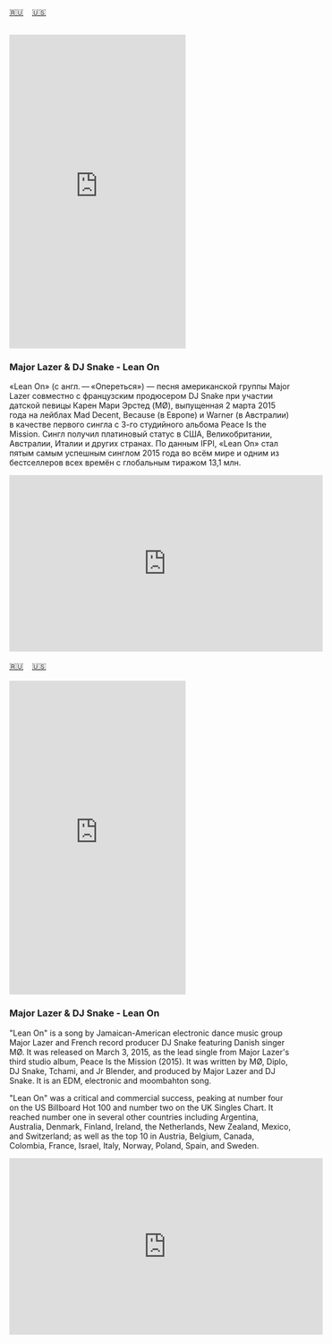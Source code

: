 <span id="ru"><a href='#ru'>🇷🇺</a> &nbsp;&nbsp;&nbsp;<a href='#en'>🇺🇸</a> &nbsp;&nbsp;&nbsp;</span><br><br>
<iframe width="315" height="560" src="https://www.youtube.com/embed/saentyYvshY" title="Major Lazer & DJ Snake - Lean On" frameborder="0" allow="accelerometer; autoplay; clipboard-write; encrypted-media; gyroscope; picture-in-picture; web-share"allowfullscreen></iframe>


### Major Lazer & DJ Snake - Lean On

«Lean On» (с англ. — «Опереться») — песня американской группы Major Lazer совместно с французским продюсером DJ Snake при участии датской певицы Карен Мари Эрстед (MØ), выпущенная 2 марта 2015 года на лейблах Mad Decent, Because (в Европе) и Warner (в Австралии) в качестве первого сингла с 3-го студийного альбома Peace Is the Mission. Сингл получил платиновый статус в США, Великобритании, Австралии, Италии и других странах. По данным IFPI, «Lean On» стал пятым самым успешным синглом 2015 года во всём мире и одним из бестселлеров всех времён с глобальным тиражом 13,1 млн.

<iframe width="560" height="315" src="https://www.youtube.com/embed/YqeW9_5kURI?si=tV2nVsK9zyc9MRWN" title="YouTube video player" frameborder="0" allow="accelerometer; autoplay; clipboard-write; encrypted-media; gyroscope; picture-in-picture; web-share" referrerpolicy="strict-origin-when-cross-origin" allowfullscreen></iframe><br><br>
<span id="en"><a href='#ru'>🇷🇺</a> &nbsp;&nbsp;&nbsp;<a href='#en'>🇺🇸</a> &nbsp;&nbsp;&nbsp;</span><br><br>
<iframe width="315" height="560" src="https://www.youtube.com/embed/mYEGLRi9MZY" title="Major Lazer & DJ Snake - Lean On" frameborder="0" allow="accelerometer; autoplay; clipboard-write; encrypted-media; gyroscope; picture-in-picture; web-share"allowfullscreen></iframe>


### Major Lazer & DJ Snake - Lean On


"Lean On" is a song by Jamaican-American electronic dance music group Major Lazer and French record producer DJ Snake featuring Danish singer MØ. It was released on March 3, 2015, as the lead single from Major Lazer's third studio album, Peace Is the Mission (2015). It was written by MØ, Diplo, DJ Snake, Tchami, and Jr Blender, and produced by Major Lazer and DJ Snake. It is an EDM, electronic and moombahton song.

"Lean On" was a critical and commercial success, peaking at number four on the US Billboard Hot 100 and number two on the UK Singles Chart. It reached number one in several other countries including Argentina, Australia, Denmark, Finland, Ireland, the Netherlands, New Zealand, Mexico, and Switzerland; as well as the top 10 in Austria, Belgium, Canada, Colombia, France, Israel, Italy, Norway, Poland, Spain, and Sweden.

<iframe width="560" height="315" src="https://www.youtube.com/embed/YqeW9_5kURI?si=tV2nVsK9zyc9MRWN" title="YouTube video player" frameborder="0" allow="accelerometer; autoplay; clipboard-write; encrypted-media; gyroscope; picture-in-picture; web-share" referrerpolicy="strict-origin-when-cross-origin" allowfullscreen></iframe><br><br>

